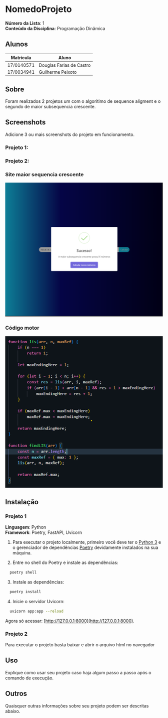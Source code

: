 # NomedoProjeto

**Número da Lista**: 1<br>
**Conteúdo da Disciplina**: Programação Dinâmica<br>

## Alunos
|Matrícula | Aluno |
| -- | -- |
| 17/0140571  |  Douglas Farias de Castro |
| 17/0034941  |  Guilherme Peixoto |

## Sobre 
Foram realizados 2 projetos um com o algorítimo de sequence aligment e o segundo de maior subsequencia crescente. 
## Screenshots
Adicione 3 ou mais screenshots do projeto em funcionamento.
### Projeto 1:

### Projeto 2:
### **Site maior sequencia crescente**
![Código](maior-subsequencia-crescente-master/assets/tf-site.png)
### **Código motor**
![Código 493](maior-subsequencia-crescente-master/assets/code.png)

## Instalação 
### Projeto 1
**Linguagem**: Python<br>
**Framework**: Poetry, FastAPI, Uvicorn<br>

1. Para executar o projeto localmente, primeiro você deve ter o [Python 3](https://www.python.org/downloads/) e o gerenciador de dependências [Poetry](https://python-poetry.org/docs/#installation) devidamente instalados na sua máquina.
   
2. Entre no shell do Poetry e instale as dependências:
   
  ```bash
    poetry shell
  ```

3. Instale as dependências:
   
  ```bash
    poetry install
  ```

4. Inicie o servidor Uvicorn:

  ```bash
    uvicorn app:app --reload   
  ```

  Agora só acessar: [http://127.0.0.1:8000](http://127.0.0.1:8000).

  
### Projeto 2
Para executar o projeto basta baixar e abrir o arquivo html no navegador


## Uso 
Explique como usar seu projeto caso haja algum passo a passo após o comando de execução.

## Outros 
Quaisquer outras informações sobre seu projeto podem ser descritas abaixo.



